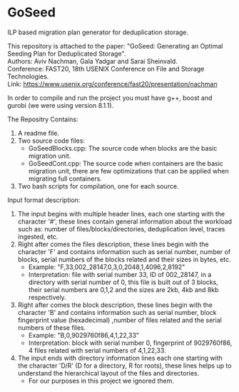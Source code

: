 # GoSeed
ILP based migration plan generator for deduplication storage.

This repository is attached to the paper: "GoSeed: Generating an Optimal Seeding Plan for Deduplicated Storage".<br/>
Authors: Aviv Nachman, Gala Yadgar and Sarai Sheinvald.<br/>
Conference: FAST20, 18th USENIX Conference on File and Storage Technologies.<br/>
Link: https://www.usenix.org/conference/fast20/presentation/nachman

In order to compile and run the project you must have g++, boost and gurobi (we were using version 8.1.1).

The Repositry Contains:
1. A readme file.
2. Two source code files:
   - GoSeedBlocks.cpp: The source code when blocks are the basic migration unit.
   - GoSeedCont.cpp: The source code when containers are the basic migration unit, there are few optimizations that can be applied when migrating full containers.
3. Two bash scripts for compilation, one for each source.


Input format description:
1. The input begins with multiple header lines, each one starting with the character '#', these lines contain general information about the workload such as: number of files/blocks/directories, deduplication level, traces ingested, etc.
2. Right after comes the files description, these lines begin with the character 'F' and contains information such as serial number, number of blocks, serial numbers of the blocks related and their sizes in bytes, etc.
   - Example: "F,33,002_28147,0,3,0,2048,1,4096,2,8192"
   - Interpretation: file with serial number 33, ID of 002_28147, in a directory with serial number of 0, this file is built out of 3 blocks, their serial numbers are 0,1,2 and the sizes are 2kb, 4kb and 8kb respectively.
3. Right after comes the block description, these lines begin with the character 'B' and contains information such as serial number, block fingerprint value (hexadecimal) ,number of files related and the serial numbers of these files.
   - Example: "B,0,9029760f86,4,1,22,33"
   - Interpretation: block with serial number 0, fingerprint of 9029760f86, 4 files related with serial numbers of 4,1,22,33.
4. The input ends with directory information lines each one starting with the character 'D/R' (D for a directory, R for roots), these lines helps up to understand the hierarchical layout of the files and directories.
   - For our purposes in this project we ignored them.

